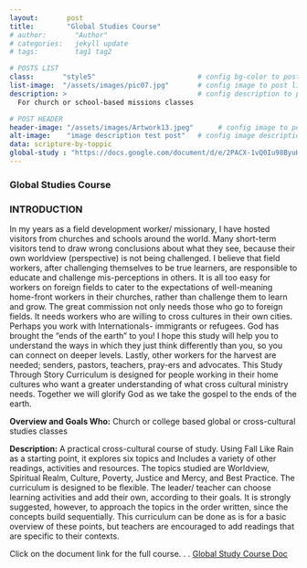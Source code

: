 ```yaml
---
layout:       post
title:        "Global Studies Course"
# author:       "Author"
# categories:   jekyll update
# tags:         tag1 tag2

# POSTS LIST
class:       "style5"                         # config bg-color to post list card (1..6)
list-image:  "/assets/images/pic07.jpg"       # config image to post list card (1..6)
description: >                                # config description to post list card
  For church or school-based missions classes

# POST HEADER
header-image: "/assets/images/Artwork13.jpeg"      # config image to post header
alt-image:    "image description test post"   # config image description to alt att.
data: scripture-by-toppic
global-study : "https://docs.google.com/document/d/e/2PACX-1vQ0Iu98ByuH67de8ZOOpRV87IPrXEN8_ZPqQUW2mnZ6asRfILTx_AqSPgfAVaqAdbItL4Wau86C65wi/pub"
---
```

### Global Studies Course


### INTRODUCTION
In my years as a field development worker/ missionary, I have hosted visitors from churches and schools around the world. Many short-term visitors tend to draw wrong conclusions about what they see, because their own worldview (perspective) is not being challenged. I believe that field workers, after challenging themselves to be true learners, are responsible to educate and challenge mis-perceptions in others. It is all too easy for workers on foreign fields to cater to the expectations of well-meaning home-front workers in their churches, rather than challenge them to learn and grow.
The great commission not only needs those who go to foreign fields. It needs workers who are willing to cross cultures in their own cities. Perhaps you work with Internationals- immigrants or refugees. God has brought the “ends of the earth” to you! I hope this study will help you to understand the ways in which they just think differently than you, so you can connect on deeper levels. 
Lastly, other workers for the harvest are needed; senders, pastors, teachers, pray-ers and advocates. This Study Through Story Curriculum is designed for people working in their home cultures who want a greater understanding of what cross cultural ministry needs. Together we will glorify God as we take the gospel to the ends of the earth.

**Overview and Goals Who:** Church or college based global or cross-cultural studies classes

**Description:** A practical cross-cultural course of study. Using Fall Like Rain as a starting point, it explores six topics and Includes a variety of other readings, activities and resources. The topics studied are Worldview, Spiritual Realm, Culture, Poverty, Justice and Mercy, and Best Practice. The curriculum is designed to be flexible. The leader/ teacher can choose learning activities and add their own, according to their goals. It is strongly suggested, however, to approach the topics in the order written, since the concepts build sequentially. This curriculum can be done as is for a basic overview of these points, but teachers are encouraged to add readings that are specific to their contexts.

<div class="4u 12u$(medium)">
  Click on the document link for the full course. . .
  <a href="{{ page.global-study }}" target="_blank" class="button special fit">Global Study Course Doc</a>
</div>
